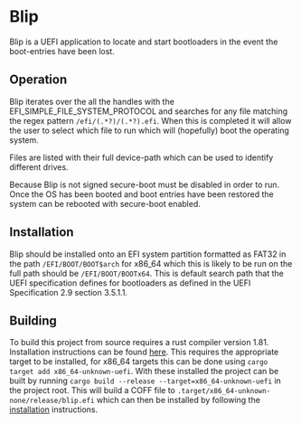 # Blip

Blip is a UEFI application to locate and start bootloaders in the event the boot-entries have been lost.

## Operation

Blip iterates over the all the handles with the EFI_SIMPLE_FILE_SYSTEM_PROTOCOL and searches for any file matching the 
regex pattern `/efi/(.*?)/(.*?).efi`. When this is completed it will allow the user to select which file to run which 
will (hopefully) boot the operating system.

Files are listed with their full device-path which can be used to identify different drives.

Because Blip is not signed secure-boot must be disabled in order to run. Once the OS has been booted and boot entries 
have been restored the system can be rebooted with secure-boot enabled. 

## Installation

Blip should be installed onto an EFI system partition formatted as FAT32 in the path `/EFI/BOOT/BOOT$arch`
for x86_64 which this is likely to be run on the full path should be `/EFI/BOOT/BOOTx64`.
This is default search path that the UEFI specification defines for bootloaders as defined in the UEFI Specification 2.9 section 3.5.1.1.

## Building

To build this project from source requires a rust compiler version 1.81. Installation instructions can be found [here](https://doc.rust-lang.org/stable/book/ch01-01-installation.html).
This requires the appropriate target to be installed, for x86_64 targets this can be done using `cargo target add x86_64-unknown-uefi`.
With these installed the project can be built by running `cargo build --release --target=x86_64-unknown-uefi` in the project root. 
This will build a COFF file to `.target/x86_64-unknown-none/release/blip.efi` which can then be installed by following 
the [installation](#Installation) instructions.